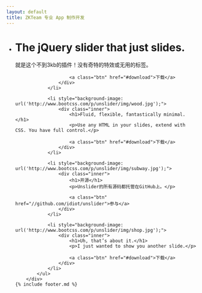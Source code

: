 ```yaml
---
layout: default
title: ZKTeam 专业 App 制作开发
---
```

<head>
    <meta http-equiv="content-type" content="text/html; charset=utf-8" />
    <meta name="viewport" content="width=device-width, initial-scale=1.0" />
    <title>{{ page.title }}</title>
	<link rel="fluid-icon" href="/fluidicon.png" />
    <link rel="apple-touch-icon" sizes="57x57" href="/images/apple-touch-icon-114.png" />
    <link rel="apple-touch-icon" sizes="114x114" href="/images/apple-touch-icon-114.png" />
    <link rel="apple-touch-icon" sizes="72x72" href="/images/apple-touch-icon-144.png" />
    <link rel="apple-touch-icon" sizes="144x144" href="/images/apple-touch-icon-144.png" />
    <link rel="icon" type="image/x-icon" href="/images/favicon.ico" />
    <link rel="stylesheet" href="//cdn.bootcss.com/bootstrap/3.3.5/css/bootstrap.min.css">
    <link rel="stylesheet" href="/css/main.css" />
    <link rel="stylesheet" href="/css/index.css" />
    <script src="//cdn.bootcss.com/jquery/1.11.3/jquery.min.js"></script>
    <script src="//cdn.bootcss.com/bootstrap/3.3.5/js/bootstrap.min.js"></script>
    <script src="//unslider.com/unslider.js"></script>
    <script type="text/javascript">
    	$(function() {
		    $('.banner').unslider({
				speed: 500,               //  The speed to animate each slide (in milliseconds)
				delay: 3000,              //  The delay between slide animations (in milliseconds)
				complete: function() {},  //  A function that gets called after every slide animation
				keys: true,               //  Enable keyboard (left, right) arrow shortcuts
				dots: true,               //  Display dot navigation
				fluid: false              //  Support responsive design. May break non-responsive designs
			});
		});
    </script>
</head>
<body>
	<div class="banner">
			<ul>
				<li style="background-image: url('http://www.bootcss.com/p/unslider/img/sunset.jpg');">
					<div class="inner">
						<h1>The jQuery slider that just slides.</h1>
						<p>就是这个不到3kb的插件！没有奇特的特效或无用的标签。</p>

						<a class="btn" href="#download">下载</a>
					</div>
				</li>

				<li style="background-image: url('http://www.bootcss.com/p/unslider/img/wood.jpg');">
					<div class="inner">
						<h1>Fluid, flexible, fantastically minimal.</h1>
						<p>Use any HTML in your slides, extend with CSS. You have full control.</p>

						<a class="btn" href="#download">下载</a>
					</div>
				</li>

				<li style="background-image: url('http://www.bootcss.com/p/unslider/img/subway.jpg');">
					<div class="inner">
						<h1>开源</h1>
						<p>Unslider的所有源码都托管在GitHub上。</p>

						<a class="btn" href="//github.com/idiot/unslider">参与</a>
					</div>
				</li>

				<li style="background-image: url('http://www.bootcss.com/p/unslider/img/shop.jpg');">
					<div class="inner">
						<h1>Uh, that’s about it.</h1>
						<p>I just wanted to show you another slide.</p>

						<a class="btn" href="#download">下载</a>
					</div>
				</li>
			</ul>
		</div>
	{% include footer.md %}
</body>